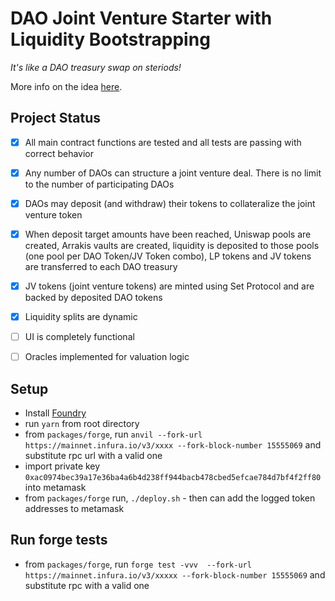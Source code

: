 # DAO Joint Venture Starter with Liquidity Bootstrapping

*It's like a DAO treasury swap on steriods!*

More info on the idea [here](https://gist.github.com/anthonymartin/ba5f0755ee506c068a33c23593facbbc). 

## Project Status

- [x] All main contract functions are tested and all tests are passing with correct behavior
- [x] Any number of DAOs can structure a joint venture deal. There is no limit to the number of participating DAOs
- [x] DAOs may deposit (and withdraw) their tokens to collateralize the joint venture token
- [x] When deposit target amounts have been reached, Uniswap pools are created, Arrakis vaults are created, liquidity is deposited to those pools (one pool per DAO Token/JV Token combo), LP tokens and JV tokens are transferred to each DAO treasury
- [x] JV tokens (joint venture tokens) are minted using Set Protocol and are backed by deposited DAO tokens
- [x] Liquidity splits are dynamic
- [ ] UI is completely functional
- [ ] Oracles implemented for valuation logic


## Setup

* Install [Foundry](https://github.com/foundry-rs/foundry)
* run `yarn` from root directory
* from  `packages/forge`, run `anvil --fork-url https://mainnet.infura.io/v3/xxxx --fork-block-number 15555069` and substitute rpc url with a valid one
* import private key `0xac0974bec39a17e36ba4a6b4d238ff944bacb478cbed5efcae784d7bf4f2ff80` into metamask
* from `packages/forge` run, `./deploy.sh` - then can add the logged token addresses to metamask


## Run forge tests

* from `packages/forge`, run `forge test -vvv  --fork-url https://mainnet.infura.io/v3/xxxxx --fork-block-number 15555069` and substitute rpc with a valid one